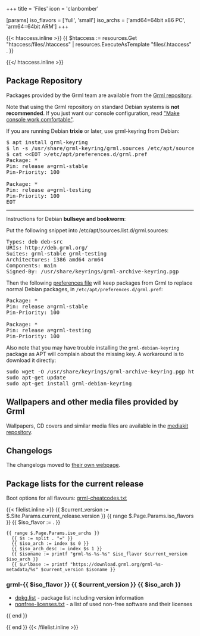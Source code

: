 +++
title = 'Files'
icon = 'clanbomber'

[params]
iso_flavors = ['full', 'small']
iso_archs = ['amd64=64bit x86 PC', 'arm64=64bit ARM']
+++

<!-- HACK: required to trigger generation of .htaccess file -->
{{< htaccess.inline >}}
{{ $htaccess := resources.Get "htaccess/files/.htaccess" | resources.ExecuteAsTemplate "files/.htaccess" . }}
<!-- {{$htaccess.Permalink}} -->
{{</ htaccess.inline >}}

## <a name="grmlrepos"></a>Package Repository

Packages provided by the Grml team are available from the <a href="https://deb.grml.org/">Grml repository</a>.

<p>Note that using the Grml repository on standard Debian systems is <b>not recommended</b>. If you just want our console configuration, read <a href="/console/">"Make console work comfortable"</a>.</p>

If you are running Debian **trixie** or later, use grml-keyring from Debian:

<pre class="rahmen">
$ apt install grml-keyring
$ ln -s /usr/share/grml-keyring/grml.sources /etc/apt/sources.list.d/
$ cat &lt;&lt;EOT >/etc/apt/preferences.d/grml.pref
Package: *
Pin: release a=grml-stable
Pin-Priority: 100

Package: *
Pin: release a=grml-testing
Pin-Priority: 100
EOT
</pre>

---

Instructions for Debian **bullseye and bookworm**:

Put the following snippet into /etc/apt/sources.list.d/grml.sources:

<pre class="rahmen">
Types: deb deb-src
URIs: http://deb.grml.org/
Suites: grml-stable grml-testing
Architectures: i386 amd64 arm64
Components: main
Signed-By: /usr/share/keyrings/grml-archive-keyring.pgp
</pre>

Then the following <a href="https://manpages.debian.org/apt_preferences">preferences file</a> will keep packages from Grml to replace normal Debian packages, in <code>/etc/apt/preferences.d/grml.pref</code>:

<pre class="rahmen">
Package: *
Pin: release a=grml-stable
Pin-Priority: 100

Package: *
Pin: release a=grml-testing
Pin-Priority: 100</pre>

Also note that you may have trouble installing the <code>grml-debian-keyring</code> package as APT will complain about the missing key. A workaround is to download it directly:

<pre class="rahmen">
sudo wget -O /usr/share/keyrings/grml-archive-keyring.pgp https://deb.grml.org/repo-key.pgp
sudo apt-get update
sudo apt-get install grml-debian-keyring
</pre>

## <a name="wallpapers"></a>Wallpapers and other media files provided by Grml

<p>Wallpapers, CD covers and similar media files are available in the
<a href="https://github.com/grml/mediakit/">mediakit repository</a>.</p>

## <a name="changelog"></a>Changelogs

<p>The changelogs moved to <a href="/changelogs/">their own webpage</a>.</p>

## <a name="debian"></a>Package lists for the current release

Boot options for all flavours: <a href="https://git.grml.org/f/grml-live/templates/GRML/grml-cheatcodes.txt">grml-cheatcodes.txt</a>

{{< filelist.inline >}}
{{ $current_version := $.Site.Params.current_release.version }}
{{ range $.Page.Params.iso_flavors }}
  {{ $iso_flavor := . }}

    {{ range $.Page.Params.iso_archs }}
      {{ $s := split . "=" }}
      {{ $iso_arch := index $s 0 }}
      {{ $iso_arch_desc := index $s 1 }}
      {{ $isoname := printf "grml-%s-%s-%s" $iso_flavor $current_version $iso_arch }}
      {{ $urlbase := printf "https://download.grml.org/grml-%s-metadata/%s" $current_version $isoname }}

<h3>grml-{{ $iso_flavor }} {{ $current_version }} {{ $iso_arch }}</h3>
<ul>
    <li>
    <a href="{{ $urlbase }}/dpkg.list">dpkg.list</a> - package list including version information
    </li>
    <li>
    <a href="{{ $urlbase }}/nonfree-licenses.txt.gz">nonfree-licenses.txt</a> - a list of used non-free software and their licenses
    </li>
</ul>
    {{ end }}

{{ end }}
{{< /filelist.inline >}}

